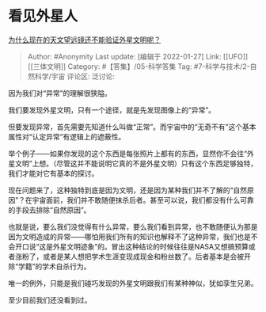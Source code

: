 # 看见外星人
[为什么现在的天文望远镜还不能验证外星文明呢？](https://www.zhihu.com/question/301528719/answer/534309521)

> Author: #Anonymity
> Last update: [编辑于 2022-01-27]
> Link: [[UFO]] [[三体文明]]
> Category: #【答集】/05-科学答集
> Tag: #7-科学与技术/2-自然科学/宇宙 
> 评论区:
> 泛讨论:

因为我们对“异常”的理解很狭隘。

我们要发现外星文明，只有一个途径，就是先发现图像上的“异常”。

但要发现异常，首先需要先知道什么叫做“正常”。而宇宙中的“无奇不有”这个基本属性对“认定异常”有逻辑上的遮蔽性。

举个例子——如果你发现的这个东西是每张照片上都有的东西，显然你不会往“外星文明”上想。（尽管这并不能说明它真的不是外星文明）只有这个东西足够独特，我们才能对它有基本的探讨。

现在问题来了，这种独特到底是因为文明，还是因为某种我们并不了解的“自然原因”？在宇宙面前，我们并不敢随便抹杀后者。甚至可以说，我们都没有什么可靠的手段去排除“自然原因”。

也就是说，要么我们没觉得有什么异常，要么我们看到异常，也不敢随便认为那是因为文明造成的异常——哪怕用我们所有的知识也解释不了这种异常，我们也是不会开口说“这是外星文明迹象”的。冒出这种结论的时候往往是NASA又想搞预算或者涨粉了，或者是某人想把学术生涯变现成现金和粉丝数了。后者基本是会被开除“学籍”的学术自杀行为。

唯一的例外，只能是我们碰巧发现的外星文明跟我们有某种神似，犹如孪生兄弟。

至少目前我们还没看到过。
